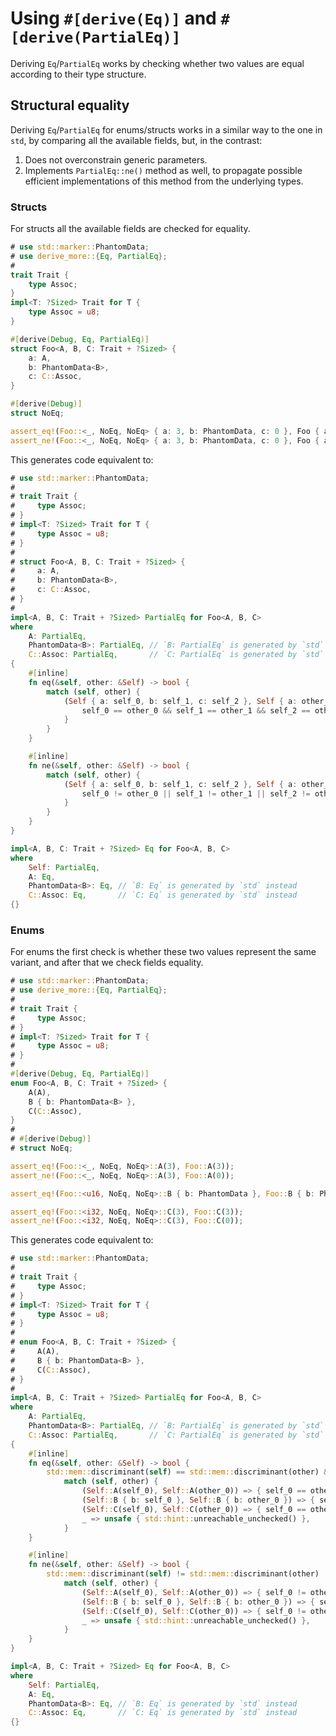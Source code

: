 # Using `#[derive(Eq)]` and `#[derive(PartialEq)]`

Deriving `Eq`/`PartialEq` works by checking whether two values are equal according 
to their type structure.




## Structural equality

Deriving `Eq`/`PartialEq` for enums/structs works in a similar way to the one in `std`,
by comparing all the available fields, but, in the contrast:
1. Does not overconstrain generic parameters.
2. Implements `PartialEq::ne()` method as well, to propagate possible efficient
   implementations of this method from the underlying types.


### Structs

For structs all the available fields are checked for equality.

```rust
# use std::marker::PhantomData;
# use derive_more::{Eq, PartialEq};
#
trait Trait {
    type Assoc;
}
impl<T: ?Sized> Trait for T {
    type Assoc = u8;
}

#[derive(Debug, Eq, PartialEq)]
struct Foo<A, B, C: Trait + ?Sized> {
    a: A,
    b: PhantomData<B>,
    c: C::Assoc,
}

#[derive(Debug)]
struct NoEq;

assert_eq!(Foo::<_, NoEq, NoEq> { a: 3, b: PhantomData, c: 0 }, Foo { a: 3, b: PhantomData, c: 0 });
assert_ne!(Foo::<_, NoEq, NoEq> { a: 3, b: PhantomData, c: 0 }, Foo { a: 0, b: PhantomData, c: 3 });
```
This generates code equivalent to:
```rust
# use std::marker::PhantomData;
#
# trait Trait {
#     type Assoc;
# }
# impl<T: ?Sized> Trait for T {
#     type Assoc = u8;
# }
#
# struct Foo<A, B, C: Trait + ?Sized> {
#     a: A,
#     b: PhantomData<B>,
#     c: C::Assoc,
# }
#
impl<A, B, C: Trait + ?Sized> PartialEq for Foo<A, B, C>
where
    A: PartialEq,
    PhantomData<B>: PartialEq, // `B: PartialEq` is generated by `std` instead
    C::Assoc: PartialEq,       // `C: PartialEq` is generated by `std` instead
{
    #[inline]
    fn eq(&self, other: &Self) -> bool {
        match (self, other) {
            (Self { a: self_0, b: self_1, c: self_2 }, Self { a: other_0, b: other_1, c: other_2 }) => {
                self_0 == other_0 && self_1 == other_1 && self_2 == other_2
            }
        }
    }

    #[inline]
    fn ne(&self, other: &Self) -> bool {
        match (self, other) {
            (Self { a: self_0, b: self_1, c: self_2 }, Self { a: other_0, b: other_1, c: other_2 }) => {
                self_0 != other_0 || self_1 != other_1 || self_2 != other_2
            }
        }
    }
}

impl<A, B, C: Trait + ?Sized> Eq for Foo<A, B, C>
where
    Self: PartialEq,
    A: Eq,
    PhantomData<B>: Eq, // `B: Eq` is generated by `std` instead
    C::Assoc: Eq,       // `C: Eq` is generated by `std` instead
{}
```


### Enums

For enums the first check is whether these two values represent the same variant,
and after that we check fields equality.

```rust
# use std::marker::PhantomData;
# use derive_more::{Eq, PartialEq};
#
# trait Trait {
#     type Assoc;
# }
# impl<T: ?Sized> Trait for T {
#     type Assoc = u8;
# }
#
#[derive(Debug, Eq, PartialEq)]
enum Foo<A, B, C: Trait + ?Sized> {
    A(A),
    B { b: PhantomData<B> },
    C(C::Assoc),
}
#
# #[derive(Debug)]
# struct NoEq;

assert_eq!(Foo::<_, NoEq, NoEq>::A(3), Foo::A(3));
assert_ne!(Foo::<_, NoEq, NoEq>::A(3), Foo::A(0));

assert_eq!(Foo::<u16, NoEq, NoEq>::B { b: PhantomData }, Foo::B { b: PhantomData });

assert_eq!(Foo::<i32, NoEq, NoEq>::C(3), Foo::C(3));
assert_ne!(Foo::<i32, NoEq, NoEq>::C(3), Foo::C(0));
```
This generates code equivalent to:
```rust
# use std::marker::PhantomData;
#
# trait Trait {
#     type Assoc;
# }
# impl<T: ?Sized> Trait for T {
#     type Assoc = u8;
# }
#
# enum Foo<A, B, C: Trait + ?Sized> {
#     A(A),
#     B { b: PhantomData<B> },
#     C(C::Assoc),
# }
#
impl<A, B, C: Trait + ?Sized> PartialEq for Foo<A, B, C>
where
    A: PartialEq,
    PhantomData<B>: PartialEq, // `B: PartialEq` is generated by `std` instead
    C::Assoc: PartialEq,       // `C: PartialEq` is generated by `std` instead
{
    #[inline]
    fn eq(&self, other: &Self) -> bool {
        std::mem::discriminant(self) == std::mem::discriminant(other) &&
            match (self, other) {
                (Self::A(self_0), Self::A(other_0)) => { self_0 == other_0 }
                (Self::B { b: self_0 }, Self::B { b: other_0 }) => { self_0 == other_0 }
                (Self::C(self_0), Self::C(other_0)) => { self_0 == other_0 }
                _ => unsafe { std::hint::unreachable_unchecked() },
            }
    }

    #[inline]
    fn ne(&self, other: &Self) -> bool {
        std::mem::discriminant(self) != std::mem::discriminant(other) ||
            match (self, other) {
                (Self::A(self_0), Self::A(other_0)) => { self_0 != other_0 }
                (Self::B { b: self_0 }, Self::B { b: other_0 }) => { self_0 != other_0 }
                (Self::C(self_0), Self::C(other_0)) => { self_0 != other_0 }
                _ => unsafe { std::hint::unreachable_unchecked() },
            }
    }
}

impl<A, B, C: Trait + ?Sized> Eq for Foo<A, B, C>
where
    Self: PartialEq,
    A: Eq,
    PhantomData<B>: Eq, // `B: Eq` is generated by `std` instead
    C::Assoc: Eq,       // `C: Eq` is generated by `std` instead
{}
```
